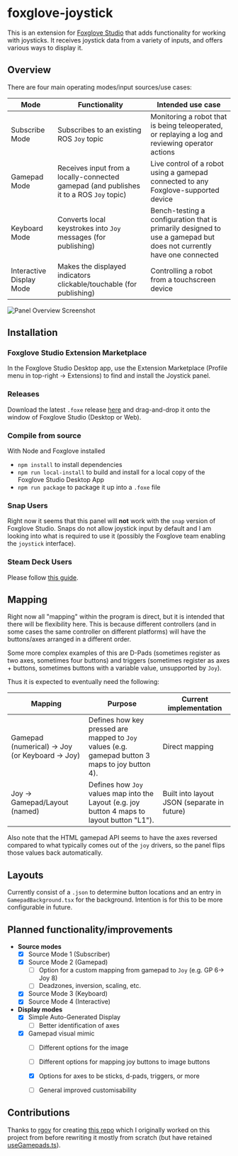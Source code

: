 # foxglove-joystick

This is an extension for [Foxglove Studio](https://github.com/foxglove/studio) that adds functionality for working with joysticks. It receives joystick data from a variety of inputs, and offers various ways to display it.

## Overview

There are four main operating modes/input sources/use cases:

| Mode | Functionality | Intended use case |
| ----- | ------ | ------ |
| Subscribe Mode | Subscribes to an existing ROS `Joy` topic | Monitoring a robot that is being teleoperated, or replaying a log and reviewing operator actions |
| Gamepad Mode | Receives input from a locally-connected gamepad (and publishes it to a ROS `Joy` topic) | Live control of a robot using a gamepad connected to any Foxglove-supported device |
| Keyboard Mode | Converts local keystrokes into `Joy` messages (for publishing) | Bench-testing a configuration that is primarily designed to use a gamepad but does not currently have one connected |
| Interactive Display Mode | Makes the displayed indicators clickable/touchable (for publishing) | Controlling a robot from a touchscreen device |``

![Panel Overview Screenshot](https://github.com/joshnewans/foxglove-joystick/blob/main/docs/screenshot1.png?raw=true)

## Installation

### Foxglove Studio Extension Marketplace

In the Foxglove Studio Desktop app, use the Extension Marketplace (Profile menu in top-right -> Extensions) to find and install the Joystick panel.

### Releases

Download the latest `.foxe` release [here](https://github.com/joshnewans/foxglove-joystick/releases/latest) and drag-and-drop it onto the window of Foxglove Studio (Desktop or Web).

### Compile from source

With Node and Foxglove installed
 - `npm install` to install dependencies
 - `npm run local-install` to build and install for a local copy of the Foxglove Studio Desktop App
 - `npm run package` to package it up into a `.foxe` file

### Snap Users

Right now it seems that this panel will **not** work with the `snap` version of Foxglove Studio. Snaps do not allow joystick input by default and I am looking into what is required to use it (possibly the Foxglove team enabling the `joystick` interface). 

### Steam Deck Users

Please follow [this guide](docs/steamdeck.md).

## Mapping

Right now all "mapping" within the program is direct, but it is intended that there will be flexibility here. This is because different controllers (and in some cases the same controller on different platforms) will have the buttons/axes arranged in a different order. 

Some more complex examples of this are D-Pads (sometimes register as two axes, sometimes four buttons) and triggers (sometimes register as axes + buttons, sometimes buttons with a variable value, unsupported by `Joy`).

Thus it is expected to eventually need the following:

| Mapping | Purpose | Current implementation |
| ------- | ------- | ---------------------- |
| Gamepad (numerical) -> Joy (or Keyboard -> Joy) | Defines how key pressed are mapped to `Joy` values (e.g. gamepad button 3 maps to joy button 4). | Direct mapping |
| Joy -> Gamepad/Layout (named) | Defines how `Joy` values map into the Layout (e.g. joy button 4 maps to layout button "L1"). | Built into layout JSON (separate in future) |

Also note that the HTML gamepad API seems to have the axes reversed compared to what typically comes out of the `joy` drivers, so the panel flips those values back automatically.

## Layouts

Currently consist of a `.json` to determine button locations and an entry in `GamepadBackground.tsx` for the background. Intention is for this to be more configurable in future.

## Planned functionality/improvements

- **Source modes**
  - [x] Source Mode 1 (Subscriber)
  - [x] Source Mode 2 (Gamepad)
    - [ ] Option for a custom mapping from gamepad to `Joy` (e.g. GP 6-> Joy 8)
    - [ ] Deadzones, inversion, scaling, etc.
  - [x] Source Mode 3 (Keyboard)
  - [x] Source Mode 4 (Interactive)
- **Display modes**
  - [x] Simple Auto-Generated Display
    - [ ] Better identification of axes
  - [x] Gamepad visual mimic
    - [ ] Different options for the image
    - [ ] Different options for mapping joy buttons to image buttons
    - [x] Options for axes to be sticks, d-pads, triggers, or more
    - [ ] General improved customisability



## Contributions

Thanks to [rgov](https://github.com/rgov) for creating [this repo](https://github.com/ARMADAMarineRobotics/studio-extension-gamepad) which I originally worked on this project from before rewriting it mostly from scratch (but have retained [useGamepads.ts](src/hooks/useGamepad.ts)).